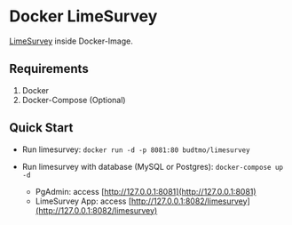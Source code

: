 Docker LimeSurvey
=================

[LimeSurvey](https://github.com/LimeSurvey/LimeSurvey) inside Docker-Image.

Requirements
------------
1. Docker
2. Docker-Compose (Optional)


Quick Start
-----------

- Run limesurvey: ```docker run -d -p 8081:80 budtmo/limesurvey```

- Run limesurvey with database (MySQL or Postgres): ```docker-compose up -d```
	- PgAdmin: access [http://127.0.0.1:8081](http://127.0.0.1:8081)
	- LimeSurvey App: access [http://127.0.0.1:8082/limesurvey](http://127.0.0.1:8082/limesurvey)

